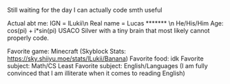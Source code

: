 Still waiting for the day I can actually code smth useful

Actual abt me:
IGN = lLukii\n
Real name = Lucas ******* \n
He/His/Him
Age: cos(pi) + i*sin(pi)
USACO Silver with a tiny brain that most likely cannot properly code. 

Favorite game: Minecraft (Skyblock Stats: https://sky.shiiyu.moe/stats/lLukii/Banana)
Favorite food: idk
Favorite subject: Math/CS
Least Favorite subject: English/Languages (I am fully convinced that I am illiterate when it comes to reading English)




